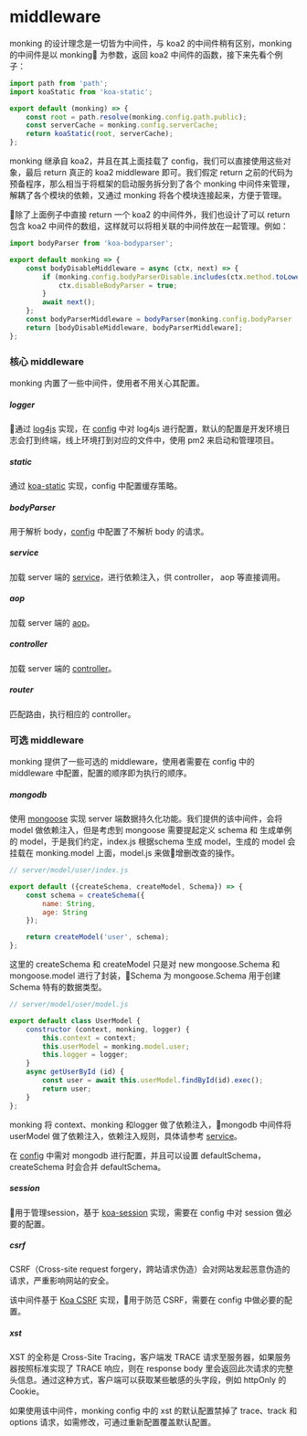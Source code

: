 # middleware

monking 的设计理念是一切皆为中间件，与 koa2 的中间件稍有区别，monking 的中间件是以 monking 为参数，返回 koa2 中间件的函数，接下来先看个例子：

```js
import path from 'path';
import koaStatic from 'koa-static';

export default (monking) => {
    const root = path.resolve(monking.config.path.public);
    const serverCache = monking.config.serverCache;
    return koaStatic(root, serverCache);
};

```
monking 继承自 koa2，并且在其上面挂载了 config，我们可以直接使用这些对象，最后 return 真正的 koa2 middleware 即可。我们假定 return 之前的代码为预备程序，那么相当于将框架的启动服务拆分到了各个 monking 中间件来管理，解耦了各个模块的依赖，又通过 monking 将各个模块连接起来，方便于管理。

除了上面例子中直接 return 一个 koa2 的中间件外，我们也设计了可以 return 包含 koa2 中间件的数组，这样就可以将相关联的中间件放在一起管理。例如：

```js
import bodyParser from 'koa-bodyparser';

export default monking => {
    const bodyDisableMiddleware = async (ctx, next) => {
        if (monking.config.bodyParserDisable.includes(ctx.method.toLowerCase())) {
            ctx.disableBodyParser = true;
        }
        await next();
    };
    const bodyParserMiddleware = bodyParser(monking.config.bodyParser || {});
    return [bodyDisableMiddleware, bodyParserMiddleware];
};
```

### 核心 middleware

monking 内置了一些中间件，使用者不用关心其配置。

##### logger

通过 [log4js](https://github.com/log4js-node/log4js-node) 实现，在 [config](./config/md) 中对 log4js 进行配置，默认的配置是开发环境日志会打到终端，线上环境打到对应的文件中，使用 pm2 来启动和管理项目。

##### static

通过 [koa-static](https://github.com/koajs/static) 实现，config 中配置缓存策略。

##### bodyParser

用于解析 body，[config](./config/md) 中配置了不解析 body 的请求。

##### service

加载 server 端的 [service](./service.md)，进行依赖注入，供 controller， aop 等直接调用。

##### aop

加载 server 端的 [aop](./aop.md)。

##### controller

加载 server 端的 [controller](./controller.md)。

##### router

匹配路由，执行相应的 controller。

### 可选 middleware

monking 提供了一些可选的 middleware，使用者需要在 config 中的 middleware 中配置，配置的顺序即为执行的顺序。

##### mongodb

使用 [mongoose](http://mongoosejs.com/) 实现 server 端数据持久化功能。我们提供的该中间件，会将 model 做依赖注入，但是考虑到 mongoose 需要提起定义 schema 和 生成单例的 model，于是我们约定，index.js 根据schema 生成 model，生成的 model 会挂载在 monking.model 上面，model.js 来做增删改查的操作。

```js
// server/model/user/index.js

export default ({createSchema, createModel, Schema}) => {
    const schema = createSchema({
        name: String,
        age: String
    });

    return createModel('user', schema);
};
```
这里的 createSchema 和 createModel 只是对 new mongoose.Schema 和 mongoose.model 进行了封装，Schema 为 mongoose.Schema 用于创建 Schema 特有的数据类型。

```js
// server/model/user/model.js

export default class UserModel {
    constructor (context, monking, logger) {
        this.context = context;
        this.userModel = monking.model.user;
        this.logger = logger;
    }
    async getUserById (id) {
        const user = await this.userModel.findById(id).exec();
        return user;
    }
};

```
monking 将 context、monking 和logger 做了依赖注入，mongodb 中间件将 userModel 做了依赖注入，依赖注入规则，具体请参考 [service](./service.md)。

在 [config](./config.md) 中需对 mongodb 进行配置，并且可以设置 defaultSchema，createSchema 时会合并 defaultSchema。

##### session

用于管理session，基于 [koa-session](https://github.com/koajs/session) 实现，需要在 config 中对 session 做必要的配置。

##### csrf

CSRF（Cross-site request forgery，跨站请求伪造）会对网站发起恶意伪造的请求，严重影响网站的安全。

该中间件基于 [Koa CSRF](https://github.com/koajs/csrf) 实现，用于防范 CSRF，需要在 config 中做必要的配置。

##### xst

XST 的全称是 Cross-Site Tracing，客户端发 TRACE 请求至服务器，如果服务器按照标准实现了 TRACE 响应，则在 response body 里会返回此次请求的完整头信息。通过这种方式，客户端可以获取某些敏感的头字段，例如 httpOnly 的 Cookie。

如果使用该中间件，monking config 中的 xst 的默认配置禁掉了 trace、track 和 options 请求，如需修改，可通过重新配置覆盖默认配置。


